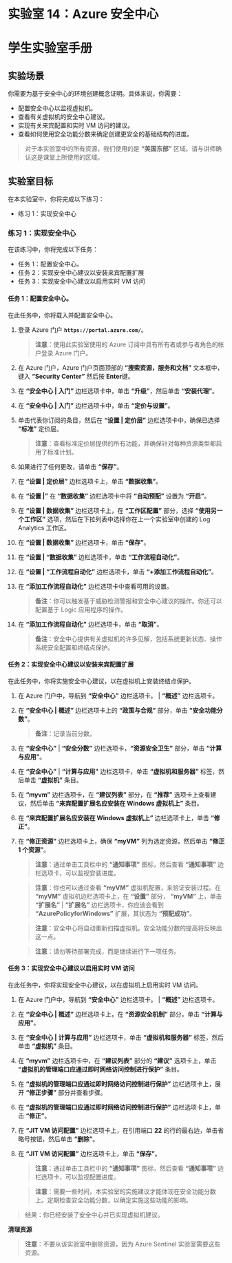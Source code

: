 ﻿---
lab:
    title: '14 - Azure 安全中心'
    module: '模块 04 - 管理安全操作'
---

# 实验室 14：Azure 安全中心
# 学生实验室手册

## 实验场景

你需要为基于安全中心的环境创建概念证明。具体来说，你需要：

- 配置安全中心以监视虚拟机。
- 查看有关虚拟机的安全中心建议。
- 实现有关来宾配置和实时 VM 访问的建议。 
- 查看如何使用安全功能分数来确定创建更安全的基础结构的进度。

> 对于本实验室中的所有资源，我们使用的是 **“美国东部”** 区域。请与讲师确认这是课堂上所使用的区域。 

## 实验室目标

在本实验室中，你将完成以下练习：

- 练习 1：实现安全中心

### 练习 1：实现安全中心

在该练习中，你将完成以下任务：

- 任务 1：配置安全中心。
- 任务 2：实现安全中心建议以安装来宾配置扩展
- 任务 3：实现安全中心建议以启用实时 VM 访问

#### 任务 1：配置安全中心。

在此任务中，你将载入并配置安全中心。

1. 登录 Azure 门户 **`https://portal.azure.com/`**。

    >**注意**：使用此实验室使用的 Azure 订阅中具有所有者或参与者角色的帐户登录 Azure 门户。

1. 在 Azure 门户，Azure 门户页面顶部的 **“搜索资源，服务和文档”** 文本框中，键入  **“Security Center”** 然后按 **Enter**键。

1. 在 **“安全中心 \| 入门”** 边栏选项卡中，单击 **“升级”**，然后单击 **“安装代理”**。
     
1. 在 **“安全中心 \| 入门”** 边栏选项卡中，单击 **“定价与设置”**。

1. 单击代表你订阅的条目，然后在 **“设置 | 定价层”** 边栏选项卡中，确保已选择 **“标准”** 定价层。 

    >**注意**：查看标准定价层提供的所有功能，并确保针对每种资源类型都启用了标准计划。 

1. 如果进行了任何更改，请单击 **“保存”**。

1. 在 **“设置 \| 定价层”** 边栏选项卡上，单击 **“数据收集”**。

1. 在 **“设置 \|”** 在 **“数据收集”** 边栏选项卡中将 **“自动预配”** 设置为 **“开启”**。 

1. 在 **“设置 \| 数据收集”** 边栏选项卡上，在 **“工作区配置”** 部分，选择 **“使用另一个工作区”** 选项，然后在下拉列表中选择你在上一个实验室中创建的 Log Analytics 工作区。 

1. 在 **“设置 \| 数据收集”** 边栏选项卡，单击 **“保存”**。

1. 在 **“设置 \| “数据收集”** 边栏选项卡，单击 **“工作流程自动化”**。

1. 在 **“设置 \| “工作流程自动化”** 边栏选项卡，单击 **“+添加工作流程自动化”**。

1. 在 **“添加工作流程自动化”** 边栏选项卡中查看可用的设置。 

    >**备注**：你可以触发基于威胁检测警报和安全中心建议的操作。你还可以配置基于 Logic 应用程序的操作。 

1. 在 **“添加工作流程自动化”** 边栏选项卡，单击 **“取消”**。

    >**备注**：安全中心提供有关虚拟机的许多见解，包括系统更新状态、操作系统安全配置和终结点保护。

#### 任务 2：实现安全中心建议以安装来宾配置扩展

在此任务中，你将实施安全中心建议，以在虚拟机上安装终结点保护。 

1. 在 Azure 门户中，导航到 **“安全中心”** 边栏选项卡。 \| **“概述”** 边栏选项卡。 

1. 在 **“安全中心 \| 概述”** 边栏选项卡上的 **“政策与合规”** 部分，单击 **“安全功能分数”**。 

    >**备注**：记录当前分数。

1. 在 **“安全中心”** \| **“安全分数”** 边栏选项卡，**“资源安全卫生”** 部分，单击 **“计算与应用”**。

1. 在 **“安全中心”** \| **“计算与应用”** 边栏选项卡，单击 **“虚拟机和服务器”** 标签，然后单击 **“虚拟机”** 条目。

1. 在 **“myvm”** 边栏选项卡，在 **“建议列表”** 部分，在 **“推荐”** 选项卡上查看建议，然后单击 **“来宾配置扩展名应安装在 Windows 虚拟机上”** 条目。

1. 在 **“来宾配置扩展名应安装在 Windows 虚拟机上”** 边栏选项卡上，单击 **“修正”**。

1. 在 **“修正资源”** 边栏选项卡上，确保 **“myVM”** 列为选定资源，然后单击 **“修正 1 个资源”**。

    >**注意**：通过单击工具栏中的 **“通知事项”** 图标，然后查看 **“通知事项”** 边栏选项卡，可以监视安装进度。 

    >**注意**：你也可以通过查看 **“myVM”** 虚拟机配置，来验证安装过程。在 **“myVM”** 虚拟机边栏选项卡上，在 **“设置”** 部分， **“myVM”** 上，单击 **“扩展名”** \| **“扩展名”** 边栏选项卡，你应该会看到 **“AzurePolicyforWindows”** 扩展，其状态为 **“预配成功”**。

    >**注意**：安全中心将自动重新扫描虚拟机。安全功能分数的提高将反映出这一点。

    >**注意**：请勿等待部署完成，而是继续进行下一项任务。 

#### 任务 3：实现安全中心建议以启用实时 VM 访问

在此任务中，你将实现安全中心建议，以在虚拟机上启用实时 VM 访问。 

1. 在 Azure 门户中，导航到 **“安全中心”** 边栏选项卡。 | **“概述”** 边栏选项卡。 

1. 在 **“安全中心 \| 概述”** 边栏选项卡上，在 **“资源安全机制”** 部分，单击 **“计算与应用”**。

1. 在 **“安全中心 \| 计算与应用”** 边栏选项卡，单击 **“虚拟机和服务器”** 标签，然后单击 **“虚拟机”** 条目。

1. 在 **“myvm”** 边栏选项卡中，在 **“建议列表”** 部分的 **“建议”** 选项卡上，单击 **“虚拟机的管理端口应通过即时网络访问控制进行保护”** 条目。

1. 在 **“虚拟机的管理端口应通过即时网络访问控制进行保护”** 边栏选项卡上，展开 **“修正步骤”** 部分并查看步骤。 

1. 在 **“虚拟机的管理端口应通过即时网络访问控制进行保护”** 边栏选项卡上，单击 **“修正”**。

1. 在 **“JIT VM 访问配置”** 边栏选项卡上，在引用端口 **22** 的行的最右边，单击省略号按钮，然后单击 **“删除”**。

1. 在 **“JIT VM 访问配置”** 边栏选项卡上，单击 **“保存”**。

    >**注意**：通过单击工具栏中的 **“通知事项”** 图标，然后查看 **“通知事项”** 边栏选项卡，可以监视配置进度。 

    >**注意**：需要一些时间，本实验室的实施建议才能体现在安全功能分数上。定期检查安全功能分数，以确定实施这些功能的影响。 

> 结果：你已经安装了安全中心并已实现虚拟机建议。 

**清理资源**

>**注意**：不要从该实验室中删除资源，因为 Azure Sentinel 实验室需要这些资源。